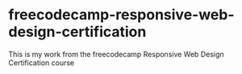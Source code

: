 # freecodecamp-responsive-web-design-certification
This is my work from the freecodecamp Responsive Web Design Certification course
